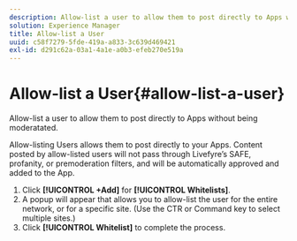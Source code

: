 ```yaml
---
description: Allow-list a user to allow them to post directly to Apps without being moderatated.
solution: Experience Manager
title: Allow-list a User
uuid: c58f7279-5fde-419a-a833-3c639d469421
exl-id: d291c62a-03a1-4a1e-a0b3-efeb270e519a
---
```

# Allow-list a User{#allow-list-a-user}

Allow-list a user to allow them to post directly to Apps without being moderatated.

Allow-listing Users allows them to post directly to your Apps. Content posted by allow-listed users will not pass through Livefyre’s SAFE, profanity, or premoderation filters, and will be automatically approved and added to the App.

1. Click **[!UICONTROL +Add]** for **[!UICONTROL Whitelists]**.
1. A popup will appear that allows you to allow-list the user for the entire network, or for a specific site. (Use the CTR or Command key to select multiple sites.)
1. Click **[!UICONTROL Whitelist]** to complete the process.
